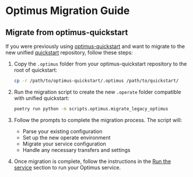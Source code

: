 # Optimus Migration Guide

## Migrate from optimus-quickstart

If you were previously using [optimus-quickstart](https://github.com/valory-xyz/optimus-quickstart) and want to migrate to the new unified [quickstart](https://github.com/valory-xyz/quickstart) repository, follow these steps:

1. Copy the `.optimus` folder from your optimus-quickstart repository to the root of quickstart:

    ```bash
    cp -r /path/to/optimus-quickstart/.optimus /path/to/quickstart/
    ```

2. Run the migration script to create the new `.operate` folder compatible with unified quickstart:

    ```bash
    poetry run python -m scripts.optimus.migrate_legacy_optimus
    ```

3. Follow the prompts to complete the migration process. The script will:
   - Parse your existing configuration
   - Set up the new operate environment
   - Migrate your service configuration
   - Handle any necessary transfers and settings

4. Once migration is complete, follow the instructions in the [Run the service](https://github.com/valory-xyz/quickstart#run-the-service) section to run your Optimus service.


